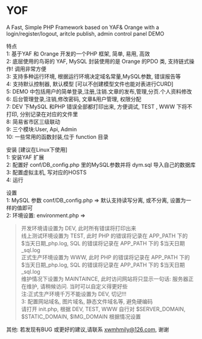 # YOF
A Fast, Simple PHP Framework based on YAF&amp; Orange with a login/register/logout, aritcle publish, admin control panel DEMO

特点<br />
1: 基于YAF 和 Orange 开发的一个PHP 框架, 简单, 易用, 高效 <br />
2: 底层使用的鸟哥的 YAF, MySQL 封装使用的是 Orange 的PDO 类, 支持链式操作! 调用非常方便 <br />
3: 支持多种运行环境, 根据运行环境决定域名常量,MySQL参数, 错误报告等 <br />
4: 支持默认控制器, 默认模型 [可以不创建模型文件也能对表进行CURD] <br />
5: DEMO 中包括用户的简单登录,注册,注销.文章的发布,管理,分页.个人资料修改 <br />
6: 后台管理登录,注销,修改密码, 文章&用户管理, 权限分配 <br />
7: DEV 下MySQL 和PHP 错误全部都打印出来, 方便调试, TEST , WWW 下将不打印, 分别记录在对应的文件里 <br />
8: 简易省市区三级联动 <br />
9: 三个模块:User, Api, Admin <br />
10: 一些常用的函数封装,位于 function 目录

安装 [建议在Linux下使用]<br />
1: 安装YAF 扩展 <br />
2: 配置好 conf/DB_config.php 里的MySQL参数并将 dym.sql 导入自己的数据库<br />
3: 配置虚拟主机, 写对应的HOSTS<br />
4: 运行<br />

设置<br />
1: MySQL 参数 conf/DB_config.php => 默认支持读写分离, 或不分离, 设置为一样的值即可<br />
2: 环境设置: environment.php => <br />
   > 开发环境请设置为 DEV, 此时所有错误将打印出来<br />
   > 线上测试环境设置为 TEST, 此时 PHP 的错误将记录在 APP_PATH 下的 $当天日期_php.log, SQL 的错误将记录在 APP_PATH 下的 $当天日期_sql.log<br />
   > 正式生产环境设置为 WWW, 此时 PHP 的错误将记录在 APP_PATH 下的 $当天日期_php.log, SQL 的错误将记录在 APP_PATH 下的 $当天日期_sql.log<br />
   > 维护情况下设置为 MAINTAINCE, 此时访问网站将只显示一句话: 服务器正在维护, 请稍候访问. 当时可以自定义得更好些<br />
注:正式生产环境千万不能设置为 DEV, 切记!!!<br />
3: 配置网站域名, 图片域名, 静态文件域名等, 避免硬编码<br />
   > 请打开 init.php, 根据 DEV, TEST, WWW 自行对 $SERVER_DOMAIN, $STATIC_DOMAIN, $IMG_DOMAIN 根据情况设置

其他: 若发现有BUG 或更好的建议,请联系 xwmhmily@126.com, 谢谢
